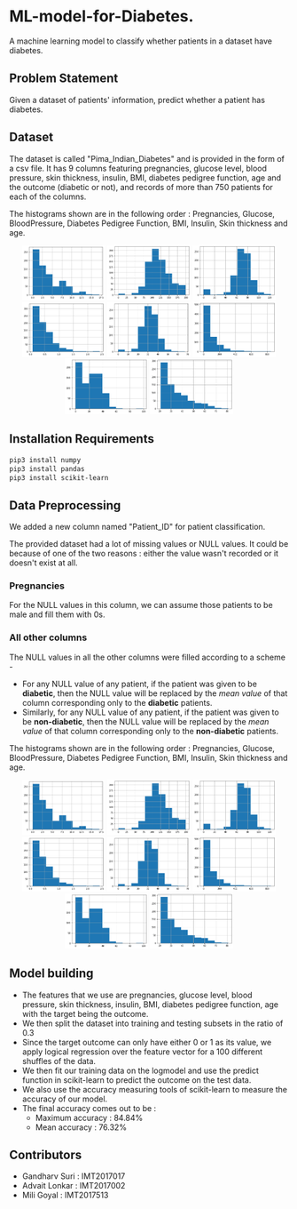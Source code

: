 # ML-model-for-Diabetes.

A machine learning model to classify whether patients in a dataset have diabetes.

## Problem Statement
Given a dataset of patients' information, predict whether a patient has diabetes.

## Dataset
The dataset is called "Pima_Indian_Diabetes" and is provided in the form of a csv file. It has 9 columns featuring pregnancies, glucose level, blood pressure, skin thickness, insulin, BMI, diabetes pedigree function, age and the outcome (diabetic or not), and records of more than 750 patients for each of the columns.

The histograms shown are in the following order : Pregnancies, Glucose, BloodPressure, Diabetes Pedigree Function, BMI, Insulin, Skin thickness and age.

<p align="center">
  <img src="Figures/preg1.png" width="150">
  <img src="Figures/glu1.png" width="150">
  <img src="Figures/bp1.png" width="150">
  <img src="Figures/dpf1.png" width="150">
  <img src="Figures/bmi1.png" width="150">
  <img src="Figures/ins1.png" width="150">
  <img src="Figures/st1.png" width="150">
  <img src="Figures/age1.png" width="150">

</p>

## Installation Requirements
```
pip3 install numpy
pip3 install pandas
pip3 install scikit-learn 
```

## Data Preprocessing
We added a new column named "Patient_ID" for patient classification.

The provided dataset had a lot of missing values or NULL values. It could be because of one of the two reasons : either the value wasn't recorded or it doesn't exist at all.

### Pregnancies
For the NULL values in this column, we can assume those patients to be male and fill them with 0s.

### All other columns
The NULL values in all the other columns were filled according to a scheme - 
- For any NULL value of any patient, if the patient was given to be **diabetic**, then the NULL value will be replaced by the *mean value* of that column corresponding only to the **diabetic** patients.
- Similarly, for any NULL value of any patient, if the patient was given to be **non-diabetic**, then the NULL value will be replaced by the *mean value* of that column corresponding only to the **non-diabetic** patients.

The histograms shown are in the following order : Pregnancies, Glucose, BloodPressure, Diabetes Pedigree Function, BMI, Insulin, Skin thickness and age.

<p align="center">
  <img src="Figures/preg2.png" width="150">
  <img src="Figures/glu2.png" width="150">
  <img src="Figures/bp2.png" width="150">
  <img src="Figures/dpf2.png" width="150">
  <img src="Figures/bmi2.png" width="150">
  <img src="Figures/ins2.png" width="150">
  <img src="Figures/st2.png" width="150">
  <img src="Figures/age2.png" width="150">
</p>

## Model building
- The features that we use are pregnancies, glucose level, blood pressure, skin thickness, insulin, BMI, diabetes pedigree function, age with the target being the outcome.
- We then split the dataset into training and testing subsets in the ratio of 0.3
- Since the target outcome can only have either 0 or 1 as its value, we apply logical regression over the feature vector for a 100 different shuffles of the data.
- We then fit our training data on the logmodel and use the predict function in scikit-learn to predict the outcome on the test data.
- We also use the accuracy measuring tools of scikit-learn to measure the accuracy of our model.
- The final accuracy comes out to be : 
    - Maximum accuracy : 84.84%
    - Mean accuracy : 76.32% 

## Contributors
- Gandharv Suri : IMT2017017
- Advait Lonkar : IMT2017002
- Mili Goyal : IMT2017513





